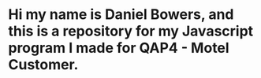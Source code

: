 # Hi my name is Daniel Bowers, and this is a repository for my Javascript program I made for QAP4 - Motel Customer.
